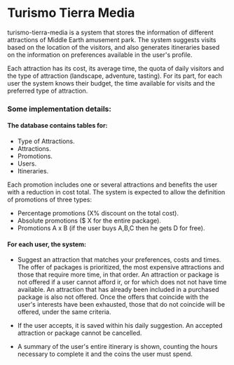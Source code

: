 # Turismo Tierra Media

turismo-tierra-media is a system that stores the information of different attractions of Middle Earth amusement park. The system suggests visits based on the location of the visitors, and also generates itineraries based on the information on preferences available in the user's profile.

Each attraction has its cost, its average time, the quota of daily visitors and the type of attraction (landscape, adventure, tasting).
For its part, for each user the system knows their budget, the time available for visits and the preferred type of attraction.


### Some implementation details:

#### The database contains tables for:
- Type of Attractions.
- Attractions.
- Promotions.
- Users.
- Itineraries.


Each promotion includes one or several attractions and benefits the user with a reduction in cost
total. The system is expected to allow the definition of promotions of three types:
- Percentage promotions (X% discount on the total cost).
- Absolute promotions ($ X for the entire package).
- Promotions A x B (if the user buys A,B,C then he gets D for free).


#### For each user, the system:

- Suggest an ​attraction that matches your preferences, costs and times​. The offer of packages is prioritized, the most expensive attractions and those that require more time, in that order. An attraction or package is not offered if a user cannot afford ir, or for which does not not have time available. An attraction that has already been included in a purchased package is also not offered.
Once the offers that coincide with the user's interests have been exhausted, those that do not coincide will be offered, under the same criteria.

- If the user accepts, it is saved within his daily suggestion. An accepted attraction or package cannot be cancelled.

- A summary of the user's entire itinerary is shown, counting the hours necessary to complete it and the coins the user must spend.